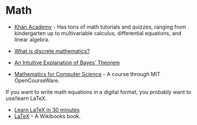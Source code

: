 # Math


* [Khan Academy](https://www.khanacademy.org/math) - Has tons of math tutorials and quizzes, ranging from kindergarten up to multivariable calculus, differential equations, and linear algebra.

* [What is discrete mathematics?](https://en.wikipedia.org/wiki/Discrete_mathematics)
* [An Intuitive Explanation of Bayes’ Theorem](http://yudkowsky.net/rational/bayes)
* [Mathematics for Computer Science](http://ocw.mit.edu/courses/electrical-engineering-and-computer-science/6-042j-mathematics-for-computer-science-fall-2010/) - A course through MIT OpenCourseWare.

If you want to write math equations in a digital format, you probably want to use/learn LaTeX.

* [Learn LaTeX in 30 minutes]( https://www.sharelatex.com/learn/Learn_LaTeX_in_30_minutes)
* [LaTeX](https://en.wikibooks.org/wiki/LaTeX) - A Wikibooks book.
